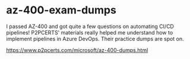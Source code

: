 # az-400-exam-dumps
I passed AZ-400 and got quite a few questions on automating CI/CD pipelines! P2PCERTS' materials really helped me understand how to implement pipelines in Azure DevOps. Their practice dumps are spot on.

https://www.p2pcerts.com/microsoft/az-400-dumps.html
